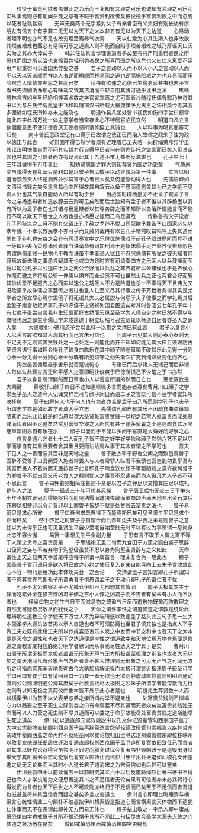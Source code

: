 <!-- { "loadSidebar": true } -->
　　役役于富贵利欲者盖惟此之为乐而不复知有义理之可乐也诚知有义理之可乐而实从事焉则必有朝闻夕死之意有不暇于富贵利欲者矣彼役役于富贵利欲之中而忽焉以死者耻孰甚焉
　　无声无臭两个无字紧对父子有亲君臣有义夫妇有别长幼有序朋友有信五个有字非二无无以为天下之大本非五有无以为天下之达道
　　心易动者理不明也亦气不足也故穷理至焉养气次焉
　　天以仁爱为心其生斯人也非故欲其烦苦艰难也葢必有易简可乐之道焉人则不能而自陷于烦苦艰难之域乃厚诬天曰天实为之其亦大悖矣乎
　　韩非任法其言悖理害道者多矣至有曰严刑重罚者民之所恶也而国之所以治也哀怜百姓轻刑罚者民之所喜而国之所以危也又曰仁义恵爱不足用严刑重罚可以治国尤悖妄之甚
　　君子之言动以天而不以人小人之言动以人而不以天以天者顺而祥以人者逆而祸顺而祥易简之道也逆而祸险艰之为也弃易简而乐险艰岂人情哉亦弗思之甚而已矣
　　读书有欲速之心便已生病更读甚书也朱子言看书先须刷洗浄那心有味哉又致其洁清而不轻自用其説可通乎读书之法
　　焦赣易林言吉凶与圣经絶相悖葢术数之学谬妄乖离之尤可鄙者沙随程氏偶有騐乃神竒其书以为与左氏传载鳯皇于飞和鸣锵锵汉书所载大横庚庚予为天王之语相类今考其言多俚谚如程氏所称亦未之能及也
　　明道作县凡坐处皆书视民如伤四字尝曰颢常愧此四字此即万物一体之意学者当常存此心不特居官临民宜然
　　明道曰凡立言欲涵蓄意思不使知徳者厌无徳者惑所谓修辞立其诚也
　　人以料事为明其闇塞可知矣
　　南丰曽氏思政堂记有曰得于巳故谓之徳正巳而治人故谓之政朱子注为政以徳正与此合
　　好辩固不得已然学者须有近理着巳工夫若一向辟缁黄斥异学虽其论议明快俊爽而不问其实践力行自得乎巳者何在则亦徒托之空言而已矣人见其空言也并其説之可信者而亦有疑焉此其于吾道不惟无益而反滋害也
　　孔子生七十三年耳做得千万年事业
　　知妨贤病国之罪大则知荐贤为国之功钜矣
　　气质未变虽説得天花乱坠只是利口是以曽子告孟敬子以动容貌为第一件事
　　立言以明道而颛务责人终是涵养处少其害于心者已大矣又何能感动得人也
　　先儒语録如文清读书録之类多是言其心中所得故其自叙云以备不思而遗忘盖其为已之学絶不见责人处也其气象自能动人所以有功于世
　　当战国时辟杨墨亦不止孟子观孟子言今之与杨墨辩者如追放豚云云则可见矣然而后世独知有孟子者不惟以其辟杨墨以其有所以为孟子者在也其诸与杨墨辩者以其専务辟之而不知所以自治所谓能言而不能行不可以欺天下后世之人者也是亦杨墨之徒而己乌足道哉
　　传称鲁有父子讼者孔子同狴执之三月不别其父请止孔子赦之季孙不悦曰司冦欺予曩告予曰国家必先以孝今戮一不孝以教民孝不亦可乎而又赦何哉冉有以告孔子喟然叹曰呜呼上失其道而杀其下非礼也夹谷之会齐有司请奏宫中之乐俳优侏儒戏于前孔子趋进歴阶而登不进一等曰匹夫而荧惑诸侯者罪当诛请命有司加刑焉于是斩侏儒手足异处齐侯惧有慙色愚谓侏儒虽贱一民物也不教而诛虽不孝者圣人犹且不忍况侏儒有所受之彼无知者何罪焉故斩侏儒之事愚尝疑其无也或曰方是时齐有司请奏四方之乐莱人以兵鼓噪而至将以刼公孔子以公退曰士兵之两公合好而以兵乱之非齐君所以命诸侯也于是齐侯心怍麾而避之齐将刼公斩一侏儒以惧齐而全公奚不可也虽然士兵之正也两君合好而斩其俳优恐不足服齐之心而实以速公之刼圣人不为是险道也杀一不辜得天下且弗为又况险道乎故侏儒之事葢传之者过也圣人仁至义尽其行事之传于万世者务得其实是尤学者之所宜尽心焉尔孟僖子将死语其大夫必属説与何忌于夫子使事之而学礼焉其后孟懿子南宫敬叔师事孔子呜呼僖子之贤视列国君臣逺矣考其时鲁昭公七年孔子年十有七嵗子虽尝自言我非生知信而好古然而天纵至圣学为人师自少之时巳然不得以年嵗限也后之鄙生小儒已学未成遑遑于树立坛坫号召生徒辄以师道自居者亦圣人之罪人矣
　　大徳敦化小徳川流予尝以此释一以贯之文清巳有此言
　　君子以身言小人以舌言故欲知其人观其行而己言未可信也
　　问周子云见其大则心泰心泰则无不足无不足则富贵贫贱处之一也处之一则能化而齐不知如何能见其大曰且须理防古圣贤言语行事如理会得孔子疏食曲肱乐在其中顔子陋巷箪瓢不改其乐此见得一分则心泰一分见得十分则心泰十分既有所见须守之勿失渐次扩充到纯熟处则化而齐也
　　狥欲最苦循理最乐舍乐就苦是诚何心
　　有诸巳而后求诸人无诸己而后非诸人毎体认此理立言无和平感人之意即明快俊爽于巳徳所损己不少笔之于书亦然
　　君子以身言所谓闇然而日章也小人以舌言所谓的然而日亡也
　　惩忿窒欲是大闗键
　　薛敬轩曰顔子终日不违如愚喋喋多言而能存者寡矣曹月川曰顔子之学求至乎圣人之道今人记诵文辞岂可与顔子同日而语二子之言既可信不诬学者宜知所决择矣
　　顔子曰舜何人也子何人也有为者亦若是孟子曰乃所愿则学孔子也夫子所谓志学亦是如此故学者莫大乎立志
　　先儒谓孔顔自有其乐不因疏食曲肱箪瓢陋巷而后乐此论最是的当愚以谓大圣贤处富贵贫贱一以视之若常人处富贵而淫处贫贱而忧者固不足道矣然常见膏粱华寝之人所忧有甚于蓬茅藜藿之士是则疏食饮水陋巷箪瓢固亦自有乐在尔
　　顔子以能问于不能以多问于寡直是大舜好问好察之心
　　传言身通六艺者七十二人而孔子皆不谓之好学好学独称顔子然则六艺不足以尽学而学自有其重且要者舍其重且要而沾沾焉从事于其末者谓之不学可也
　　吾夫子见人之一善而忘其百非是天地之量
　　曽子敝衣耕于野鲁公闻之而致邑焉曽子固辞不受曽子曰吾闻受人施者常畏人与人者常骄人纵君不我骄也吾岂能勿畏乎吾与其富而畏人不若贫而无屈按曽子此言即孔子疏食饮水顔子箪瓢陋巷之意齐欲聘曽子为卿曽子不就曰吾父母老食人之禄则忧人之事吾不忍逺亲而为人役凡为人子者不可不思此言
　　曽子曰狎甚则相简庄甚则不亲是以君子之狎足以交懽其庄足以成礼是与人之法
　　晏子一狐裘三十年可想其风操
　　曽子居卫緼袍无裘三日不举火十年不制衣正冠而缨絶捉衿而肘见纳履而踵决曳蹝而歌商颂声满天地若出金石其后齐聘以相楚迎以令尹晋迎以上卿曽子皆辞不就是处贫贱去富贵之法也
　　曽子易箦只是求心所安
　　曽子曰吾何求哉吾得正而毙焉斯巳矣可见圣贤生平只是求个正而巳矣
　　啓手啓足之时曽子亦自谓今而后吾知免夫及乎箦之未易则曽子之意犹以为未得乎正也可见圣贤生平自少至老自始至终无时不以寡过为事所谓一息尚存此志不容少懈
　　易箦一事想见生平全副力量
　　子思有言不取于人谓之富不辱于人谓之贵今之富贵反是
　　子思緼袍无里二旬而九食田子方遗之狐白裘子思辞曰伋闻之妄与不若弃物于沟壑伋虽贫不忍以身为沟壑圣贤辞与之义如此
　　天命谓性上天之载两天字首尾呼应程子所谓中庸首言一理末复合为一理此也
　　程子言圣贤千言万语只是欲人将已放之心约之使反复入身来自能寻向上去朱子言收敛此心不容一物乃是用功此本体功夫合一之至论
　　文清谓孟子言知言即孔子所谓知者不惑其言养气即孔子所谓勇者不惧愚谓孟子之不动心即孔子所谓仁者不忧
　　孔子不尤公伯寮孟子不尤臧仓伊川不尤邢恕其意皆同
　　周子太极其本主于静而吃紧处全在修吉悖凶君子修之吉小人悖之凶君子而不吉者有矣未有小人而不凶者也
　　横渠曰物之初生气日至而滋息物之既盈气日反而逰散物既盈而防散理之自然无可疑者况敢从而戕伐之乎
　　天命之谓性率性之谓道修道之谓教是统论此理辨明性道教三个字使天下万世人不为异端所惑以致走差了路头此三句子思一生大本领圣学大源头故首掲以示人自道也者不可须防离也至君子慎其独也是指点人下手做工夫处既有此段工夫所以养成喜怒哀乐未发之中发而中节之和中也者天下之大本便是天命之谓性和也者天下之达道便是率性之谓道致中和天地位焉万物育焉便是修道之谓教首尾相应脉络分明学者默识而从事焉尽性达天之学具于是矣
　　曹月川曰周子所谓无极而太极者盖谓无形象无声气无方所极谓至极理之别名也太者大无以加之谓天地间凡有形象声气方所者皆不甚大惟理则无形象之可见无声气之可闻无方所之可指而实充塞天地贯彻古今大孰加焉解无极而太极可谓言近指逺周子曰圣可学乎曰可曰有要乎曰有请问焉曰一为要一者无欲也无欲则静虚动直静虚则明明则通动直则公公则溥明通公溥其庶矣乎此数言括尽太极图之妙朱子所谓学者能深翫而力行之则有以知无极之真两仪四象本皆不外乎此心者是也
　　明道先生荐贤数十人而以横渠伊川为首不以父表弟与弟之嫌所谓内举不避亲也
　　处富贵贫贱则不惮竭心力以趋避之至于死生之际则委之曰有命焉葢不尽其道而死者众矣岂富贵贫贱独无命而可以人力营之死生则不尽其道而可以委之于命乎故能尽处富贵贫贱之道斯能尽生死之道矣
　　伊川初以通直郎充崇政殿説书以孔文仲诋毁差管勾西京国子监丁大中公忧服除直秘阁判西京国子监再辞董逸言怨望轻躁改授管勾崇福宫以疾辞哲宗亲政申秘阁西监之命再辞不就绍圣间以党论放归田里寻送涪州编管徽宗即位移峡州以赦复宣徳郎任便居住还洛复通直郎权判西京国子监寻追所复官依旧致仕己而言者论其本以奸党论荐得官虽尝明正罪讨而叙复过优今复著书非毁朝政于是追毁出身以来文字其所著书令监司觉察后复宣义郎致仕而终伊川生平出处进退如此彼孔文仲董逸之徒无足论矣而当其时小人道长君子道消宋之为宋竟何如也后世可以鉴矣
　　伊川云吾四十以前读诵五十以前研究其义六十以后反覆防绎然后著书著书不得己也今人才学执笔为文便思著述其书之不足信者无论矣果有可信者亦未必其躬行心得发而为言者也天下后世之人不可欺则亦终归于不足信而已矣至于不足信而害吾道也滋甚盖将并其当信者而疑之甚矣多言之害道也
　　伊川言心即理也晦庵谓与横渠言心统性情此二句颠扑不破愚按伊川横渠皆是指道心而言横渠言天体物而不遗犹仁体事而无不在愚谓此即神无方而易无体也
　　程子拈出敬之一字示人即中庸戒慎恐惧四字也戒慎乎其所不覩恐惧乎其所不闻此二句括尽古今圣学大源头入徳之门体道之极功悉在是矣
　　敬即戒慎恐惧而戒慎恐惧四字更痛切
